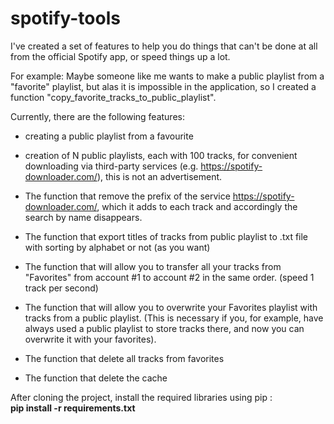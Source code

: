 # spotify-tools

I've created a set of features to help you do things that can't be done
at all from the official Spotify app, or speed things up a lot. 

For example:
Maybe someone like me wants to make a public playlist from a "favorite" playlist,
but alas it is impossible in the application,
so I created a function "copy_favorite_tracks_to_public_playlist".

Currently, there are the following features:

- creating a public playlist from a favourite


- creation of N public playlists, each with 100 tracks,
for convenient downloading via third-party services (e.g. https://spotify-downloader.com/),
this is not an advertisement.


- The function that remove the prefix of the service https://spotify-downloader.com/,
which it adds to each track and accordingly the search by name disappears.


- The function that export titles of tracks from public playlist to .txt file 
with sorting by alphabet or not (as you want)


- The function that will allow you to transfer all your tracks from "Favorites"
from account #1 to account #2 in the same order. (speed 1 track per second)


- The function that will allow you to overwrite your Favorites playlist
with tracks from a public playlist. 
(This is necessary if you, for example, have always used a public playlist to store
tracks there, and now you can overwrite it with your favorites).


- The function that delete all tracks from favorites 


- The function that delete the cache

After cloning the project, install the required libraries using pip :
<br> 
**pip install -r requirements.txt**